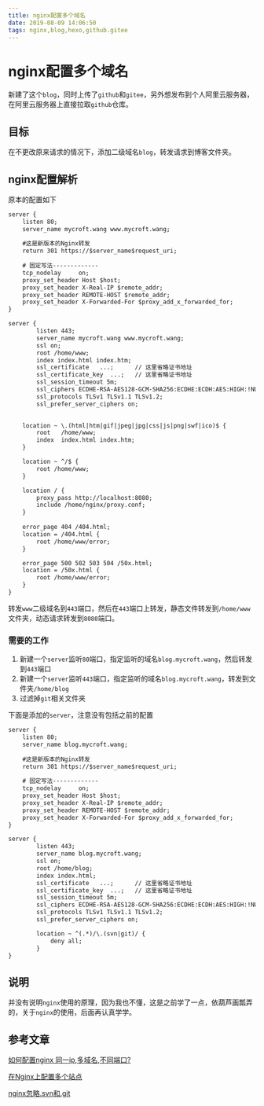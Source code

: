 ```yaml
---
title: nginx配置多个域名
date: 2019-08-09 14:06:50
tags: nginx,blog,hexo,github.gitee
---
```


# nginx配置多个域名

新建了这个`blog`，同时上传了`github`和`gitee`，另外想发布到个人阿里云服务器，在阿里云服务器上直接拉取`github`仓库。

## 目标
在不更改原来请求的情况下，添加二级域名`blog`，转发请求到博客文件夹。

## nginx配置解析

原本的配置如下
```txt
server {
    listen 80;
    server_name mycroft.wang www.mycroft.wang;
    
    #这是新版本的Nginx转发
    return 301 https://$server_name$request_uri;
    
    # 固定写法-------------
    tcp_nodelay     on;
    proxy_set_header Host $host;
    proxy_set_header X-Real-IP $remote_addr;
    proxy_set_header REMOTE-HOST $remote_addr;
    proxy_set_header X-Forwarded-For $proxy_add_x_forwarded_for;
}

server {
        listen 443;
        server_name mycroft.wang www.mycroft.wang;
        ssl on;
        root /home/www;
        index index.html index.htm;
        ssl_certificate   ...;      // 这里省略证书地址
        ssl_certificate_key  ...;   // 这里省略证书地址
        ssl_session_timeout 5m;
        ssl_ciphers ECDHE-RSA-AES128-GCM-SHA256:ECDHE:ECDH:AES:HIGH:!NULL:!aNULL:!MD5:!ADH:!RC4;
        ssl_protocols TLSv1 TLSv1.1 TLSv1.2;
        ssl_prefer_server_ciphers on;
        

    location ~ \.(html|htm|gif|jpeg|jpg|css|js|png|swf|ico)$ {
        root   /home/www;
        index  index.html index.htm;
    }

    location ~ ^/$ {
        root /home/www;
    }

    location / {
        proxy_pass http://localhost:8080;
        include /home/nginx/proxy.conf;
    }
    
    error_page 404 /404.html;
    location = /404.html {
        root /home/www/error;
    }

    error_page 500 502 503 504 /50x.html;
    location = /50x.html {
        root /home/www/error;
    }
}
```

转发`www`二级域名到`443`端口，然后在`443`端口上转发，静态文件转发到`/home/www`文件夹，动态请求转发到`8080`端口。

### 需要的工作
1. 新建一个`server`监听`80`端口，指定监听的域名`blog.mycroft.wang`，然后转发到`443`端口
2. 新建一个`server`监听`443`端口，指定监听的域名`blog.mycroft.wang`，转发到文件夹`/home/blog`
3. 过滤掉`git`相关文件夹

下面是添加的`server`，注意没有包括之前的配置
```txt
server {
    listen 80;
    server_name blog.mycroft.wang;
    
    #这是新版本的Nginx转发
    return 301 https://$server_name$request_uri;
    
    # 固定写法-------------
    tcp_nodelay     on;
    proxy_set_header Host $host;
    proxy_set_header X-Real-IP $remote_addr;
    proxy_set_header REMOTE-HOST $remote_addr;
    proxy_set_header X-Forwarded-For $proxy_add_x_forwarded_for;
}

server {
        listen 443;
        server_name blog.mycroft.wang;
        ssl on;
        root /home/blog;
        index index.html;
        ssl_certificate   ...;      // 这里省略证书地址
        ssl_certificate_key  ...;   // 这里省略证书地址
        ssl_session_timeout 5m;
        ssl_ciphers ECDHE-RSA-AES128-GCM-SHA256:ECDHE:ECDH:AES:HIGH:!NULL:!aNULL:!MD5:!ADH:!RC4;
        ssl_protocols TLSv1 TLSv1.1 TLSv1.2;
        ssl_prefer_server_ciphers on;

        location ~ ^(.*)/\.(svn|git)/ {
            deny all;
        }
}
```

## 说明
并没有说明`nginx`使用的原理，因为我也不懂，这是之前学了一点，依葫芦画瓢弄的，关于`nginx`的使用，后面再认真学学。


## 参考文章

[如何配置nginx 同一ip,多域名,不同端口?](https://segmentfault.com/q/1010000004915921)

[在Nginx上配置多个站点](https://www.cnblogs.com/Erick-L/p/7066564.html)

[nginx忽略.svn和.git](http://linux.it.net.cn/e/server/nginx/2016/0409/21095.html)

